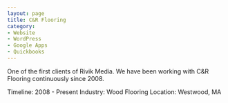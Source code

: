 ```yaml
---
layout: page
title: C&R Flooring
category: 
- Website
- WordPress
- Google Apps
- Quickbooks 
---
```


One of the first clients of Rivik Media. We have been working with C&R Flooring continuously since 2008. 

Timeline: 2008 - Present 
Industry: Wood Flooring
Location: Westwood, MA
